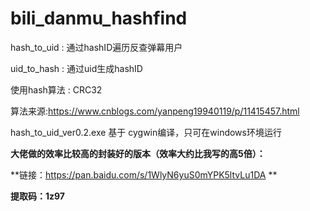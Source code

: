 # bili_danmu_hashfind

hash_to_uid : 通过hashID遍历反查弹幕用户

uid_to_hash : 通过uid生成hashID

使用hash算法 : CRC32

算法来源:https://www.cnblogs.com/yanpeng19940119/p/11415457.html

hash_to_uid_ver0.2.exe 基于 cygwin编译，只可在windows环境运行

**大佬做的效率比较高的封装好的版本（效率大约比我写的高5倍）：**

**链接：https://pan.baidu.com/s/1WlyN6yuS0mYPK5ltvLu1DA **

**提取码：1z97**
